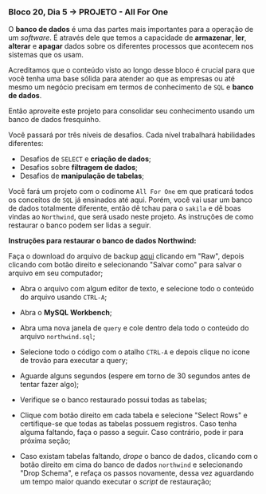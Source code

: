 ### Bloco 20, Dia 5 -> PROJETO - All For One

O **banco de dados** é uma das partes mais importantes para a operação de um _software_. É através dele que temos a capacidade de **armazenar**, **ler**, **alterar** e **apagar** dados sobre os diferentes processos que acontecem nos sistemas que os usam.

Acreditamos que o conteúdo visto ao longo desse bloco é crucial para que você tenha uma base sólida para atender ao que as empresas ou até mesmo um negócio precisam em termos de conhecimento de `SQL` e **banco de dados**.

Então aproveite este projeto para consolidar seu conhecimento usando um banco de dados fresquinho.

Você passará por três níveis de desafios. Cada nível trabalhará habilidades diferentes:
 - Desafios de `SELECT` e **criação de dados**;
 - Desafios sobre **filtragem de dados**;
 - Desafios de **manipulação de tabelas**;

Você fará um projeto com o codinome `All For One` em que praticará todos os conceitos de `SQL` já ensinados até aqui. Porém, você vai usar um banco de dados totalmente diferente, então dê tchau para o `sakila` e dê boas vindas ao `Northwind`, que será usado neste projeto. As instruções de como restaurar o banco podem ser lidas a seguir.

**Instruções para restaurar o banco de dados Northwind:**

Faça o download do arquivo de backup [aqui](https://github.com/tryber/sd-09-mysql-all-for-one/blob/ggaldino95-project-mysql-all-for-one/northwind.sql) clicando em "Raw", depois clicando com botão direito e selecionando "Salvar como" para salvar o arquivo em seu computador;

 - Abra o arquivo com algum editor de texto, e selecione todo o conteúdo do arquivo usando `CTRL-A`;

 - Abra o **MySQL Workbench**;

 - Abra uma nova janela de `query` e cole dentro dela todo o conteúdo do arquivo `northwind.sql`;

 - Selecione todo o código com o atalho `CTRL-A` e depois clique no icone de trovão para executar a query;

 - Aguarde alguns segundos (espere em torno de 30 segundos antes de tentar fazer algo);

 - Verifique se o banco restaurado possui todas as tabelas;

 - Clique com botão direito em cada tabela e selecione "Select Rows" e certifique-se que todas as tabelas possuem registros. Caso tenha alguma faltando, faça o passo a seguir. Caso contrário, pode ir para próxima seção;

 - Caso existam tabelas faltando, _drope_ o banco de dados, clicando com o botão direito em cima do banco de dados `northwind` e selecionando "Drop Schema", e refaça os passos novamente, dessa vez aguardando um tempo maior quando executar o _script_ de restauração;
